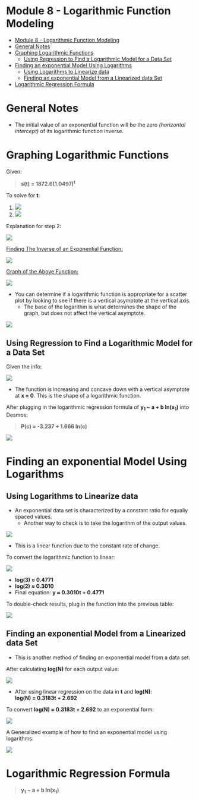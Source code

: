 # Module 8 - Logarithmic Function Modeling

<!-- TOC -->
* [Module 8 - Logarithmic Function Modeling](#module-8---logarithmic-function-modeling)
* [General Notes](#general-notes)
* [Graphing Logarithmic Functions](#graphing-logarithmic-functions)
  * [Using Regression to Find a Logarithmic Model for a Data Set](#using-regression-to-find-a-logarithmic-model-for-a-data-set)
* [Finding an exponential Model Using Logarithms](#finding-an-exponential-model-using-logarithms)
  * [Using Logarithms to Linearize data](#using-logarithms-to-linearize-data)
  * [Finding an exponential Model from a Linearized data Set](#finding-an-exponential-model-from-a-linearized-data-set)
* [Logarithmic Regression Formula](#logarithmic-regression-formula)
<!-- TOC -->

# General Notes

- The initial value of an exponential function will be the zero _(horizontal intercept)_ of its logarithmic function inverse.

# Graphing Logarithmic Functions

Given:

> **s(t) = 1872.6(1.0497)<sup>t</sup>**

To solve for **t**:

1. ![](assets/fun_log_001.png)
2. ![](assets/fun_log_002.png)

Explanation for step 2:

![](assets/fun_log_003.png)


<u>Finding The Inverse of an Exponential Function:</u>

![](assets/def_log_inverse_001.png)

<u>Graph of the Above Function:</u>

![](assets/graph_log_001.png)

- You can determine if a logarithmic function is appropriate for a scatter plot by looking to see if there is a vertical asymptote at the vertical axis.
  - The base of the logarithm is what determines the shape of the graph, but does not affect the vertical asymptote.

![](assets/graph_log_002.png)

## Using Regression to Find a Logarithmic Model for a Data Set

Given the info:

![](assets/graph_log_003.png)

- The function is increasing and concave down with a vertical asymptote at **x = 0**. This is the shape of a logarithmic function.

After plugging in the logarithmic regression formula of **y<sub>1</sub> ~ a + b ln(x<sub>1</sub>)** into Desmos:

> **P(c) = -3.237 + 1.666 ln(c)**

![](assets/graph_log_004.png)

# Finding an exponential Model Using Logarithms

## Using Logarithms to Linearize data

- An exponential data set is characterized by a constant ratio for equally spaced values.
  - Another way to check is to take the logarithm of the output values.

![](assets/table_log_001.png)

- This is a linear function due to the constant rate of change.

To convert the logarithmic function to linear:

![](assets/fun_log_004.png)

- **log(3) &approx; 0.4771**
- **log(2) &approx; 0.3010**
- Final equation: **y &approx; 0.3010t + 0.4771**

To double-check results, plug in the function into the previous table:

![](assets/table_log_002.png)

## Finding an exponential Model from a Linearized data Set

- This is another method of finding an exponential model from a data set.

After calculating **log(N)** for each output value:

![](assets/table_log_003.png)

- After using linear regression on the data in **t** and **log(N)**:
  <br/>**log(N) = 0.3183t + 2.692**

To convert **log(N) = 0.3183t + 2.692** to an exponential form:

![](assets/fun_log_005.png)

A Generalized example of how to find an exponential model using logarithms:

![](assets/def_log_001.png)

# Logarithmic Regression Formula

> **y<sub>1</sub> ~ a + b ln(x<sub>1</sub>)**